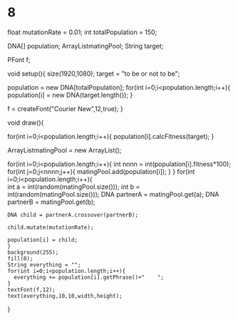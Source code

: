 # 8
float mutationRate = 0.01;
int totalPopulation = 150;

DNA[] population;
ArrayList<DNA>matingPool;
String target;

PFont f;

void setup(){
  size(1920,1080);
  target = "to be or not to be";
  
  population = new DNA[totalPopulation];
  for(int i=0;i<population.length;i++){
    population[i] = new DNA(target.length());
  }
  
  f = createFont("Courier New",12,true);
}

void draw(){
  
  for(int i=0;i<population.length;i++){
    population[i].calcFitness(target);
  }
  
  ArrayList<DNA>matingPool = new ArrayList<DNA>();
  
  for(int i=0;i<population.length;i++){
    int nnnn = int(population[i].fitness*100);
    for(int j=0;j<nnnn;j++){
      matingPool.add(population[i]);
    }
  }
  for(int i=0;i<population.length;i++){    
    int a = int(random(matingPool.size()));
    int b = int(random(matingPool.size()));
    DNA partnerA = matingPool.get(a);
    DNA partnerB = matingPool.get(b);    
    
    DNA child = partnerA.crossover(partnerB);
    
    child.mutate(mutationRate);
    
    population[i] = child;
    }
    background(255);
    fill(0);
    String everything = "";
    for(int i=0;i<population.length;i++){
      everything += population[i].getPhrase()+"    ";
    }
    textFont(f,12);
    text(everything,10,10,width,height);
  }
